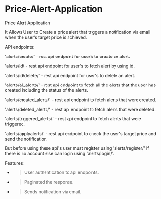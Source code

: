 # Price-Alert-Application


Price Alert Application

It Allows User to Create a price alert  that triggers a notification via email when the user’s target price is achieved.

API endpoints:

'alerts/create/' - rest api endpoint for user’s to create an alert.


'alerts/id/ - rest api endpoint for user's to fetch alert by using id.


'alerts/id/delete/' - rest api endpoint for user's to delete an alert.


'alerts/all_alerts/' - rest api endpoint to fetch all the alerts that the user has created including the status of the alerts.


'alerts/created_alerts/' - rest api endpoint to fetch alerts that were created.


'alerts/deleted_alerts/' - rest api endpoint to fetch alerts that were deleted.


'alerts/triggered_alerts/' - rest api endpoint to fetch alerts that were triggered.


'alerts/applyalerts/' - rest api endpoint to check the user's target price and send the notification.


But before using these api's user must register using 'alerts/register/' if there is no account else can login using 'alerts/login/'.


Features:

 - >  User authentication to api endpoints.
 - >  Paginated the response.
 - >  Sends notification via email.


